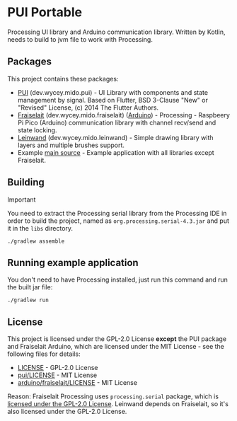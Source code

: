 # PUI Portable

Processing UI library and Arduino communication library.
Written by Kotlin, needs to build to jvm file to work with Processing.

## Packages

This project contains these packages:

- [PUI](./pui) (dev.wycey.mido.pui) - UI Library with components and state management by
  signal.
  Based on Flutter, BSD 3-Clause "New" or "Revised" License, (c) 2014 The Flutter Authors.
- [Fraiselait](./fraiselait) (dev.wycey.mido.fraiselait) ([Arduino](./arduino/fraiselait)) - Processing - Raspbeery Pi
  Pico (Arduino) communication library with channel recv/send and state locking.
- [Leinwand](./leinwand) (dev.wycey.mido.leinwand) - Simple drawing library with layers and multiple
  brushes support.
- Example [main source](./src/main/kotlin/Main.kt) - Example application with all libraries except
  Fraiselait.

## Building

> [!IMPORTANT]
> You need to extract the Processing serial library from the Processing IDE in order to build the project, named as
> `org.processing.serial-4.3.jar` and put it in the `libs` directory.

```shell
./gradlew assemble
```

## Running example application

You don't need to have Processing installed, just run this command and run the built jar file:

```shell
./gradlew run
```

## License

This project is licensed under the GPL-2.0 License **except** the PUI package and Fraiselait Arduino, which are licensed
under the MIT License - see the following files for details:

- [LICENSE](./LICENSE) - GPL-2.0 License
- [pui/LICENSE](./pui/LICENSE) - MIT License
- [arduino/fraiselait/LICENSE](./arduino/fraiselait/LICENSE) - MIT License

Reason: Fraiselait Processing uses `processing.serial` package, which
is [licensed under the GPL-2.0 License](https://github.com/benfry/processing4/blob/main/LICENSE.md).
Leinwand depends on Fraiselait, so it's also licensed under the GPL-2.0 License.
